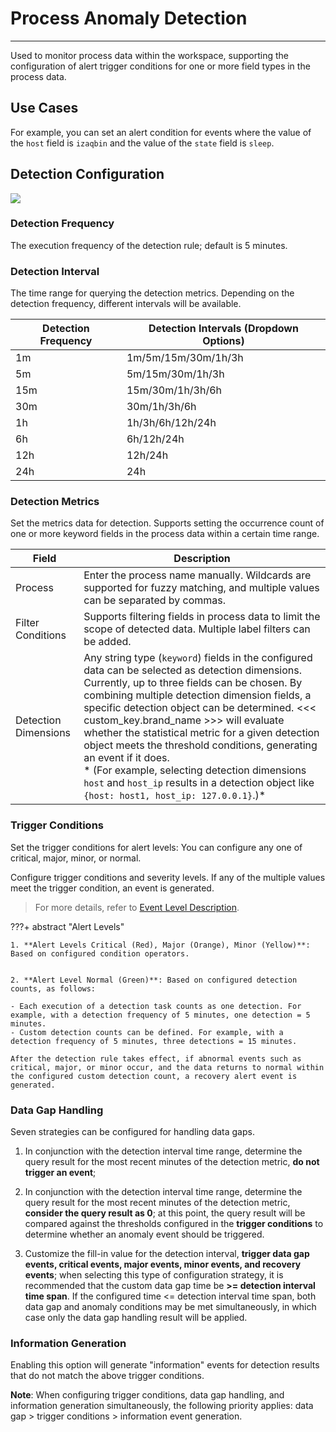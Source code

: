 # Process Anomaly Detection
---

Used to monitor process data within the workspace, supporting the configuration of alert trigger conditions for one or more field types in the process data.

## Use Cases

For example, you can set an alert condition for events where the value of the `host` field is `izaqbin` and the value of the `state` field is `sleep`.

## Detection Configuration

![](../img/monitor24.png)

### Detection Frequency

The execution frequency of the detection rule; default is 5 minutes.

### Detection Interval

The time range for querying the detection metrics. Depending on the detection frequency, different intervals will be available.

| Detection Frequency | Detection Intervals (Dropdown Options) |
| --- | --- |
| 1m | 1m/5m/15m/30m/1h/3h |
| 5m | 5m/15m/30m/1h/3h |
| 15m | 15m/30m/1h/3h/6h |
| 30m | 30m/1h/3h/6h |
| 1h | 1h/3h/6h/12h/24h |
| 6h | 6h/12h/24h |
| 12h | 12h/24h |
| 24h | 24h |

### Detection Metrics

Set the metrics data for detection. Supports setting the occurrence count of one or more keyword fields in the process data within a certain time range.

| Field | Description |
| --- | --- |
| Process | Enter the process name manually. Wildcards are supported for fuzzy matching, and multiple values can be separated by commas. |
| Filter Conditions | Supports filtering fields in process data to limit the scope of detected data. Multiple label filters can be added. |
| Detection Dimensions | Any string type (`keyword`) fields in the configured data can be selected as detection dimensions. Currently, up to three fields can be chosen. By combining multiple detection dimension fields, a specific detection object can be determined. <<< custom_key.brand_name >>> will evaluate whether the statistical metric for a given detection object meets the threshold conditions, generating an event if it does.<br />* (For example, selecting detection dimensions `host` and `host_ip` results in a detection object like `{host: host1, host_ip: 127.0.0.1}`.)*

### Trigger Conditions

Set the trigger conditions for alert levels: You can configure any one of critical, major, minor, or normal.

Configure trigger conditions and severity levels. If any of the multiple values meet the trigger condition, an event is generated.

> For more details, refer to [Event Level Description](event-level-description.md).

???+ abstract "Alert Levels"

	1. **Alert Levels Critical (Red), Major (Orange), Minor (Yellow)**: Based on configured condition operators.
  

    2. **Alert Level Normal (Green)**: Based on configured detection counts, as follows:

    - Each execution of a detection task counts as one detection. For example, with a detection frequency of 5 minutes, one detection = 5 minutes.  
    - Custom detection counts can be defined. For example, with a detection frequency of 5 minutes, three detections = 15 minutes.  

    After the detection rule takes effect, if abnormal events such as critical, major, or minor occur, and the data returns to normal within the configured custom detection count, a recovery alert event is generated.

### Data Gap Handling

Seven strategies can be configured for handling data gaps.

1. In conjunction with the detection interval time range, determine the query result for the most recent minutes of the detection metric, **do not trigger an event**;

2. In conjunction with the detection interval time range, determine the query result for the most recent minutes of the detection metric, **consider the query result as 0**; at this point, the query result will be compared against the thresholds configured in the **trigger conditions** to determine whether an anomaly event should be triggered.

3. Customize the fill-in value for the detection interval, **trigger data gap events, critical events, major events, minor events, and recovery events**; when selecting this type of configuration strategy, it is recommended that the custom data gap time be **>= detection interval time span**. If the configured time <= detection interval time span, both data gap and anomaly conditions may be met simultaneously, in which case only the data gap handling result will be applied.


### Information Generation

Enabling this option will generate "information" events for detection results that do not match the above trigger conditions.

**Note**: When configuring trigger conditions, data gap handling, and information generation simultaneously, the following priority applies: data gap > trigger conditions > information event generation.